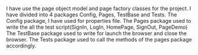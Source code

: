 I have use the page object model and page factory classes for the project.
I have divided into 4 packages Config, Pages, TestBase and Tests.
The Config package, I have used for properties file.
The Pages package used to write the all the test script(SignIn, LogIn, HomePage,  SignOut, PageDemo)
The TestBase package used to write for launch the browser and close the browser. 
The Tests package used to call the methods of the pages package accordingly.
